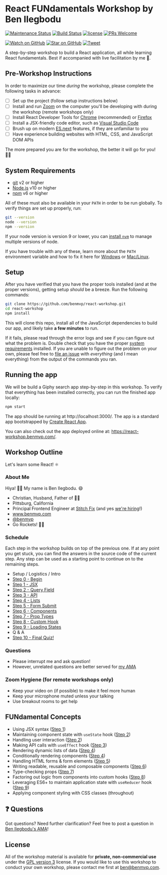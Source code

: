 # React FUNdamentals Workshop by Ben Ilegbodu

[![Maintenance Status](https://img.shields.io/badge/status-maintained-brightgreen.svg)](https://github.com/benmvp/react-workshop/pulse)
[![Build Status](https://github.com/benmvp/react-workshop/workflows/CI/badge.svg)](https://github.com/benmvp/react-workshop/actions)
[![license](https://img.shields.io/github/license/benmvp/react-workshop.svg)](http://www.gnu.org/licenses/gpl-3.0-standalone.html)
[![PRs Welcome](https://img.shields.io/badge/PRs-welcome-brightgreen.svg)](http://makeapullrequest.com)

[![Watch on GitHub](https://img.shields.io/github/watchers/benmvp/react-workshop.svg?style=social)](https://github.com/benmvp/react-workshop/watchers)
[![Star on GitHub](https://img.shields.io/github/stars/benmvp/react-workshop.svg?style=social)](https://github.com/benmvp/react-workshop/stargazers)
[![Tweet](https://img.shields.io/twitter/url/https/github.com/benmvp/react-workshop.svg?style=social)](https://twitter.com/intent/tweet?text=Check%20out%20React%20Fundamentals%20Workshop%20by%20%40benmvp!%0A%0Ahttps%3A%2F%2Fgithub.com%2Fbenmvp%2Freact-workshop)

A step-by-step workshop to build a React application, all while learning React fundamentals. Best if accompanied with live facilitation by me 🙂.

## Pre-Workshop Instructions

In order to maximize our time _during_ the workshop, please complete the following tasks in advance:

- [ ] Set up the project (follow setup instructions below)
- [ ] Install and run [Zoom](https://zoom.us/) on the computer you'll be developing with during the workshop (remote workshops only)
- [ ] Install React Developer Tools for [Chrome](https://chrome.google.com/webstore/detail/react-developer-tools/fmkadmapgofadopljbjfkapdkoienihi) (recommended) or [Firefox](https://addons.mozilla.org/en-GB/firefox/addon/react-devtools/)
- [ ] Install a JSX-friendly code editor, such as [Visual Studio Code](https://code.visualstudio.com/)
- [ ] Brush up on modern [ES.next](http://www.benmvp.com/learning-es6-series/) features, if they are unfamiliar to you
- [ ] Have experience building websites with HTML, CSS, and JavaScript DOM APIs

The more prepared you are for the workshop, the better it will go for you! 👍🏾

## System Requirements

- [git](https://git-scm.com/) v2 or higher
- [Node.js](https://nodejs.org/en/) v10 or higher
- [npm](https://docs.npmjs.com/downloading-and-installing-node-js-and-npm) v6 or higher

All of these must also be available in your `PATH` in order to be run globally. To verify things are set up properly, run:

```sh
git --version
node --version
npm --version
```

If your node version is version 9 or lower, you can [install `nvm`](https://github.com/creationix/nvm#install-script) to manage multiple versions of node.

If you have trouble with any of these, learn more about the `PATH` environment variable and how to fix it here for [Windows](https://www.howtogeek.com/118594/how-to-edit-your-system-path-for-easy-command-line-access/) or [Mac/Linux](http://stackoverflow.com/a/24322978/971592).

## Setup

After you have verified that you have the proper tools installed (and at the proper versions), getting setup _should_ be a breeze. Run the following commands:

```sh
git clone https://github.com/benmvp/react-workshop.git
cd react-workshop
npm install
```

This will clone this repo, install all of the JavaScript dependencies to build our app, and likely take **a few minutes** to run.

If it fails, please read through the error logs and see if you can figure out what the problem is. Double check that you have the proper [system requirements](#system-requirements) installed. If you are unable to figure out the problem on your own, please feel free to [file an issue](https://github.com/benmvp/react-workshop/issues/new) with _everything_ (and I mean everything) from the output of the commands you ran.

## Running the app

We will be build a Giphy search app step-by-step in this workshop. To verify that everything has been installed correctly, you can run the finished app locally:

```sh
npm start
```

The app should be running at http://localhost:3000/. The app is a standard app bootstrapped by [Create React App](https://create-react-app.dev/).

You can also check out the app deployed online at: https://react-workshop.benmvp.com/.

## Workshop Outline

Let's learn some React! ⚛️

### About Me

Hiya! 👋🏾 My name is Ben Ilegbodu. 😄

- Christian, Husband, Father of 👌🏾
- Pittsburg, California
- Principal Frontend Engineer at [Stitch Fix](https://www.stitchfix.com/) (and yes [we're hiring](https://www.stitchfix.com/careers/jobs)!)
- www.benmvp.com
- [@benmvp](https://twitter.com/benmvp)
- Go Rockets! 🚀🏀

### Schedule

Each step in the workshop builds on top of the previous one. If at any point you get stuck, you can find the answers in the source code of the current step. Any step can be used as a starting point to continue on to the remaining steps.

- Setup / Logistics / Intro
- [Step 0 - Begin](src/00-begin/)
- [Step 1 - JSX](src/01-jsx/)
- [Step 2 - Query Field](src/02-query-field/)
- [Step 3 - API](src/03-api/)
- [Step 4 - Lists](src/04-lists/)
- [Step 5 - Form Submit](src/05-form-submit/)
- [Step 6 - Components](src/06-components/)
- [Step 7 - Prop Types](src/07-prop-types/)
- [Step 8 - Custom Hook](src/08-custom-hook/)
- [Step 9 - Loading States](src/09-loading-states/)
- Q & A
- [Step 10 - Final Quiz!](src/10-quiz/)

### Questions

- Please interrupt me and ask question!
- However, unrelated questions are better served for [my AMA](http://www.benmvp.com/ama)

### Zoom Hygiene (for remote workshops only)

- Keep your video on (if possible) to make it feel more human
- Keep your microphone muted unless your talking
- Use breakout rooms to get help

## FUNdamental Concepts

- Using JSX syntax ([Step 1](src/01-jsx/))
- Maintaining component state with `useState` hook ([Step 2](src/02-query-field/))
- Handling user interaction ([Step 2](src/02-query-field/))
- Making API calls with `useEffect` hook ([Step 3](src/03-api/))
- Rendering dynamic lists of data ([Step 4](src/04-lists/))
- Conditionally rendering components ([Step 4](src/04-lists/))
- Handling HTML forms & form elements ([Step 5](src/05-form-submit/))
- Writing readable, reusable and composable components ([Step 6](src/06-components/))
- Type-checking props ([Step 7](src/07-prop-types/))
- Factoring out logic from components into custom hooks ([Step 8](src/08-custom-hook/))
- Leveraging ES6+ to maintain application state with `useReducer` hook ([Step 9](src/09-loading-states/))
- Applying component styling with CSS classes (throughout)

## ❓ Questions

Got questions? Need further clarification? Feel free to post a question in [Ben Ilegbodu's AMA](http://www.benmvp.com/ama/)!

## License

All of the workshop material is available for **private, non-commercial use** under the [GPL version 3](http://www.gnu.org/licenses/gpl-3.0-standalone.html) license. If you would like to use this workshop to conduct your own workshop, please contact me first at ben@benmvp.com.
